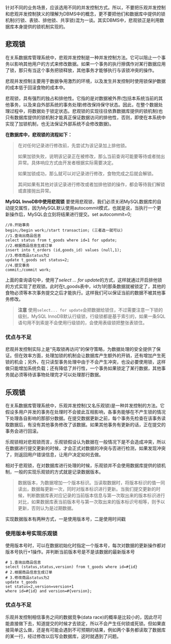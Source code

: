 针对不同的业务场景，应该选用不同的并发控制方式。所以，不要把乐观并发控制和悲观并发控制狭义的理解为DBMS中的概念，更不要把他们和数据库中提供的锁机制(行锁、表锁、排他锁、共享锁)混为一谈。其实DBMS中，悲观锁正是利用数据库本身提供的锁机制实现的。
<h2>悲观锁</h2>
在关系数据库管理系统中，悲观并发控制是一种并发控制方法。它可以阻止一个事务以影响其他用户的方式来修改数据。如果一个事务的执行擦偶作对某行数据应用了锁，那只有当这个事务把锁释放，其他事务才能够执行与该锁冲突的操作。

悲观并发控制主要用于数据争用激烈的环境，以及发生并发控制时使用锁保护数据的成本低于回滚食物的成本中。

悲观锁，具有强烈的独占和排他性。它指的是对数据被外界(包括本系统当前的其他事务，以及来自外部系统的事务处理)修改保持保守状态。因此，在整个数据处理过程中，将数据处于锁定状态。悲观锁的实现往往依靠数据库提供的锁机制(也只有数据库提供的锁机制才能真正保证数据访问的排他性，否则，即使在本系统中实现了加锁机制，也无法保证外部系统不会修改数据)。

<strong>在数据库中，悲观锁的流程如下：</strong>
> 在对任何记录进行修改前，先尝试为该记录加上排他锁。
>
> 如果加锁失败，说明该记录正在被修改，那么当前查询可能要等待或者抛出异常。具体响应方式由开发者根据实际需要决定。
>
> 如果加锁成功，那么就可以对记录进行修改，食物完成之后就会解锁。
>
> 其间如果有其他对该记录进行修改或者加排他锁的操作，都会等待我们解锁或直接抛出异常。

<strong>MySQL InnoDB中使用悲观锁</strong>
 要使用悲观锁，我们必须关闭MySQL数据库的自动提交属性，因为MySQL默认使用autocommit模式，也就是说，当执行一个更新操作后，MySQL会立刻将结果进行提交。set autocommit=0;
<pre class="prettyprint prettyprinted"><code><span class="com">//0.开始事务</span>
<span class="kwd">begin</span><span class="pun">;</span><span class="str">/begin work;/</span><span class="pln">start transaction</span><span class="pun">;</span> <span class="pun">(三者选一就可以)</span>
<span class="com">//1.查询出商品信息</span>
<span class="kwd">select</span><span class="pln"> status </span><span class="kwd">from</span><span class="pln"> t_goods </span><span class="kwd">where</span><span class="pln"> id</span><span class="pun">=</span><span class="lit">1</span> <span class="kwd">for</span><span class="pln"> update</span><span class="pun">;</span>
<span class="com">//2.根据商品信息生成订单</span><span class="pln">
insert </span><span class="kwd">into</span><span class="pln"> t_orders </span><span class="pun">(</span><span class="pln">id</span><span class="pun">,</span><span class="pln">goods_id</span><span class="pun">)</span><span class="pln"> values </span><span class="pun">(</span><span class="kwd">null</span><span class="pun">,</span><span class="lit">1</span><span class="pun">);</span>
<span class="com">//3.修改商品status为2</span><span class="pln">
update t_goods </span><span class="kwd">set</span><span class="pln"> status</span><span class="pun">=</span><span class="lit">2</span><span class="pun">;</span>
<span class="com">//4.提交事务</span><span class="pln">
commit</span><span class="pun">;/</span><span class="pln">commit work</span><span class="pun">;</span></code></pre>
上面的查询语句中，使用了<em>select ... for update</em>的方式，这样就通过开启排他锁的方式实现了悲观锁。此时在t_goods表中，id为1的那条数据就被锁定了，其他的食物必须等本次事务提交之后才能执行。这样我们可以保证当前的数据不被其他事务修改。

> **注意** 使用```select... for update```会把数据给锁住，不过需要注意一下锁的级别，MySQL InnoDB默认行级锁，行级锁都是基于索引的，如果一条SQL语句用不到索是不会使用行级锁的，会使用表级锁把整张表锁住。

### 优点与不足

悲观并发控制实际上是“先取锁再访问”的保守策略，为数据处理的安全提供了保证。但在效率方面，处理加锁的机制会让数据库产生额外的开销，还有增加产生死锁的机会；另外，在只读型事务处理中由于不会产生冲突，也没必要使用锁，这样做只能增加系统负载；还有降低了并行性，一个事务如果锁定了某行数据，其他事务就必须等待该事物处理完才可以处理那行数据。

## 乐观锁

在关系数据库管理系统中，乐观并发控制(又名乐观锁)是一种并发控制的方法。它假设多用户并发的事务在处理时不会彼此互相影响，各事务能够在不产生锁的情况下处理各自影响的那部分数据。在提交数据更新之前，每个事务先检查在该事务读取数据后，有没有其他事务修改了该数据。如果其他事务有更新的话，正在提交的事务会进行回滚。

乐观锁相对悲观锁而言，乐观锁假设认为数据在一般情况下是不会造成冲突，所以在数据进行提交更新的时候，才会正式对数据的冲突与否进行检测，如果发现冲突了，则返回用户错误信息，让用户决定如何去做。

相对于悲观锁，在对数据库进行处理的时候，乐观锁并不会使用数据库提供的锁机制，一般的实现乐观锁的方式就是记录数据版本。

>数据版本，为数据增加一个版本标识。当读取数据时，将版本标识的值一同读出，数据每更新一次，同时对版本标识进行更新。当我们提交更新的时候，判断数据库表对应记录的当前版本信息与第一次取出来的版本标识进行对比，如果数据库表当前版本号与第一次取出来的版本标识号相等，则予以更新，否则认为是过期数据。


实现数据版本有两种方式，一是使用版本号，二是使用时间戳

### 使用版本号实现乐观锁

使用版本号时，可以在数据初始化时指定一个版本号，每次对数据的更新操作都对版本号执行+1操作。并判断当前版本号是不是该数据的最新版本号

```
# 1.查询出商品信息
select (status,status,version) from t_goods where id=#{id}
# 2.根据商品信息生成订单
# 3.修改商品status为2
update t_goods 
set status=2,version=version+1
where id=#{id} and version=#{version};
```
### 优点与不足

乐观并发控制相信事务之间的数据竞争(data race)的概率是比较小的，因此尽可能直接做下去，知道提交的时候才去锁定，所以不会产生任何锁或死锁。但如果直接简单这么做，还是有可能会遇到不可预期的结果，例如两个事务都读取了数据库的某一行，经过修改以后写会数据库，这时就遇到了问题。
